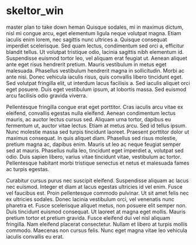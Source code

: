 # skeltor_win
master plan to take down heman 
Quisque sodales, mi in maximus dictum, nisl mi congue arcu, eget elementum ligula neque volutpat magna. Etiam iaculis enim lorem, nec sagittis nunc ultrices a. Quisque consequat imperdiet scelerisque. Sed quam lectus, condimentum sed orci a, efficitur blandit tellus. Ut volutpat tristique odio, lacinia sagittis nibh elementum id. Suspendisse euismod tortor leo, vel aliquam erat feugiat ut. Aenean aliquet ante eget risus hendrerit pretium. Mauris vestibulum in metus eget malesuada. Phasellus vestibulum hendrerit magna in sollicitudin. Morbi ac ante nisi. Donec vehicula iaculis risus, quis convallis libero tincidunt eget. Sed volutpat fringilla elit, ut interdum lacus facilisis a. Sed iaculis aliquet orci eget posuere. Duis eget vestibulum ipsum, at lobortis massa. Sed euismod arcu facilisis odio gravida viverra.

Pellentesque fringilla congue erat eget porttitor. Cras iaculis arcu vitae ex eleifend, convallis egestas nulla eleifend. Aenean condimentum lectus mauris, ac auctor lectus cursus sed. Aliquam urna tortor, dapibus eu fermentum ut, auctor vitae lectus. Etiam at metus arcu. Sed id tellus ipsum. Nunc molestie massa sed turpis tincidunt laoreet. Praesent porttitor dolor ut maximus consequat. In quis aliquet diam. Phasellus sed risus molestie, pretium magna ac, dapibus enim. Mauris ut leo ac neque feugiat semper sed at mauris. Phasellus nulla leo, tincidunt eget imperdiet a, volutpat sed odio. Duis sapien libero, varius vitae tincidunt vitae, vestibulum ac tortor. Pellentesque habitant morbi tristique senectus et netus et malesuada fames ac turpis egestas.

Curabitur cursus purus nec suscipit eleifend. Suspendisse aliquam ac lacus nec euismod. Integer et diam at lacus egestas ultricies id vel enim. Fusce vel faucibus est. Proin pellentesque commodo pulvinar. Ut sit amet felis nec ex ultricies sodales. Donec lacinia vestibulum orci, vel venenatis nunc pharetra et. Fusce scelerisque aliquet metus, non posuere elit semper non. Duis tincidunt euismod consequat. Ut laoreet at magna eget mollis. Mauris pretium tortor et pretium gravida. Fusce eleifend dui vel nisl aliquam fringilla. Nam eleifend placerat consectetur. Nullam et libero at turpis mollis commodo. Maecenas non cursus felis. Nunc eget magna vitae leo vehicula iaculis convallis eu erat.
